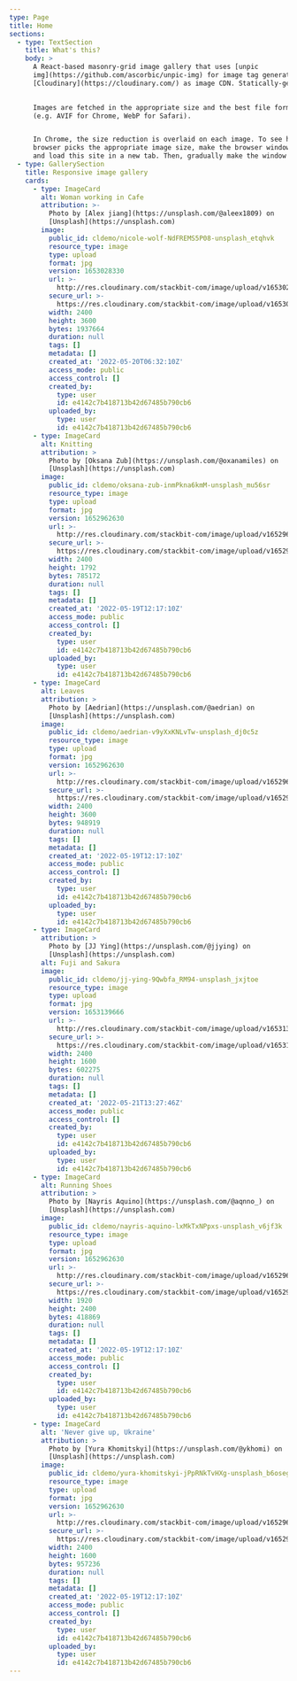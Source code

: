 ```yaml
---
type: Page
title: Home
sections:
  - type: TextSection
    title: What's this?
    body: >
      A React-based masonry-grid image gallery that uses [unpic
      img](https://github.com/ascorbic/unpic-img) for image tag generation and
      [Cloudinary](https://cloudinary.com/) as image CDN. Statically-generated with [Next.js](https://nextjs.org/) and *visually editable* via [Stackbit.](https://www.stackbit.com/)
      

      Images are fetched in the appropriate size and the best file format for your browser
      (e.g. AVIF for Chrome, WebP for Safari).


      In Chrome, the size reduction is overlaid on each image. To see how the
      browser picks the appropriate image size, make the browser window narrow
      and load this site in a new tab. Then, gradually make the window wider.
  - type: GallerySection
    title: Responsive image gallery
    cards:
      - type: ImageCard
        alt: Woman working in Cafe
        attribution: >-
          Photo by [Alex jiang](https://unsplash.com/@aleex1809) on
          [Unsplash](https://unsplash.com)
        image:
          public_id: cldemo/nicole-wolf-NdFREMS5P08-unsplash_etqhvk
          resource_type: image
          type: upload
          format: jpg
          version: 1653028330
          url: >-
            http://res.cloudinary.com/stackbit-com/image/upload/v1653028330/cldemo/nicole-wolf-NdFREMS5P08-unsplash_etqhvk.jpg
          secure_url: >-
            https://res.cloudinary.com/stackbit-com/image/upload/v1653028330/cldemo/nicole-wolf-NdFREMS5P08-unsplash_etqhvk.jpg
          width: 2400
          height: 3600
          bytes: 1937664
          duration: null
          tags: []
          metadata: []
          created_at: '2022-05-20T06:32:10Z'
          access_mode: public
          access_control: []
          created_by:
            type: user
            id: e4142c7b418713b42d67485b790cb6
          uploaded_by:
            type: user
            id: e4142c7b418713b42d67485b790cb6
      - type: ImageCard
        alt: Knitting
        attribution: >
          Photo by [Oksana Zub](https://unsplash.com/@oxanamiles) on
          [Unsplash](https://unsplash.com)
        image:
          public_id: cldemo/oksana-zub-inmPkna6kmM-unsplash_mu56sr
          resource_type: image
          type: upload
          format: jpg
          version: 1652962630
          url: >-
            http://res.cloudinary.com/stackbit-com/image/upload/v1652962630/cldemo/oksana-zub-inmPkna6kmM-unsplash_mu56sr.jpg
          secure_url: >-
            https://res.cloudinary.com/stackbit-com/image/upload/v1652962630/cldemo/oksana-zub-inmPkna6kmM-unsplash_mu56sr.jpg
          width: 2400
          height: 1792
          bytes: 785172
          duration: null
          tags: []
          metadata: []
          created_at: '2022-05-19T12:17:10Z'
          access_mode: public
          access_control: []
          created_by:
            type: user
            id: e4142c7b418713b42d67485b790cb6
          uploaded_by:
            type: user
            id: e4142c7b418713b42d67485b790cb6
      - type: ImageCard
        alt: Leaves
        attribution: >
          Photo by [Aedrian](https://unsplash.com/@aedrian) on
          [Unsplash](https://unsplash.com)
        image:
          public_id: cldemo/aedrian-v9yXxKNLvTw-unsplash_dj0c5z
          resource_type: image
          type: upload
          format: jpg
          version: 1652962630
          url: >-
            http://res.cloudinary.com/stackbit-com/image/upload/v1652962630/cldemo/aedrian-v9yXxKNLvTw-unsplash_dj0c5z.jpg
          secure_url: >-
            https://res.cloudinary.com/stackbit-com/image/upload/v1652962630/cldemo/aedrian-v9yXxKNLvTw-unsplash_dj0c5z.jpg
          width: 2400
          height: 3600
          bytes: 948919
          duration: null
          tags: []
          metadata: []
          created_at: '2022-05-19T12:17:10Z'
          access_mode: public
          access_control: []
          created_by:
            type: user
            id: e4142c7b418713b42d67485b790cb6
          uploaded_by:
            type: user
            id: e4142c7b418713b42d67485b790cb6
      - type: ImageCard
        attribution: >
          Photo by [JJ Ying](https://unsplash.com/@jjying) on
          [Unsplash](https://unsplash.com)
        alt: Fuji and Sakura
        image:
          public_id: cldemo/jj-ying-9Qwbfa_RM94-unsplash_jxjtoe
          resource_type: image
          type: upload
          format: jpg
          version: 1653139666
          url: >-
            http://res.cloudinary.com/stackbit-com/image/upload/v1653139666/cldemo/jj-ying-9Qwbfa_RM94-unsplash_jxjtoe.jpg
          secure_url: >-
            https://res.cloudinary.com/stackbit-com/image/upload/v1653139666/cldemo/jj-ying-9Qwbfa_RM94-unsplash_jxjtoe.jpg
          width: 2400
          height: 1600
          bytes: 602275
          duration: null
          tags: []
          metadata: []
          created_at: '2022-05-21T13:27:46Z'
          access_mode: public
          access_control: []
          created_by:
            type: user
            id: e4142c7b418713b42d67485b790cb6
          uploaded_by:
            type: user
            id: e4142c7b418713b42d67485b790cb6
      - type: ImageCard
        alt: Running Shoes
        attribution: >
          Photo by [Nayris Aquino](https://unsplash.com/@aqnno_) on
          [Unsplash](https://unsplash.com)
        image:
          public_id: cldemo/nayris-aquino-lxMkTxNPpxs-unsplash_v6jf3k
          resource_type: image
          type: upload
          format: jpg
          version: 1652962630
          url: >-
            http://res.cloudinary.com/stackbit-com/image/upload/v1652962630/cldemo/nayris-aquino-lxMkTxNPpxs-unsplash_v6jf3k.jpg
          secure_url: >-
            https://res.cloudinary.com/stackbit-com/image/upload/v1652962630/cldemo/nayris-aquino-lxMkTxNPpxs-unsplash_v6jf3k.jpg
          width: 1920
          height: 2400
          bytes: 418869
          duration: null
          tags: []
          metadata: []
          created_at: '2022-05-19T12:17:10Z'
          access_mode: public
          access_control: []
          created_by:
            type: user
            id: e4142c7b418713b42d67485b790cb6
          uploaded_by:
            type: user
            id: e4142c7b418713b42d67485b790cb6
      - type: ImageCard
        alt: 'Never give up, Ukraine'
        attribution: >
          Photo by [Yura Khomitskyi](https://unsplash.com/@ykhomi) on
          [Unsplash](https://unsplash.com)
        image:
          public_id: cldemo/yura-khomitskyi-jPpRNkTvHXg-unsplash_b6oseg
          resource_type: image
          type: upload
          format: jpg
          version: 1652962630
          url: >-
            http://res.cloudinary.com/stackbit-com/image/upload/v1652962630/cldemo/yura-khomitskyi-jPpRNkTvHXg-unsplash_b6oseg.jpg
          secure_url: >-
            https://res.cloudinary.com/stackbit-com/image/upload/v1652962630/cldemo/yura-khomitskyi-jPpRNkTvHXg-unsplash_b6oseg.jpg
          width: 2400
          height: 1600
          bytes: 957236
          duration: null
          tags: []
          metadata: []
          created_at: '2022-05-19T12:17:10Z'
          access_mode: public
          access_control: []
          created_by:
            type: user
            id: e4142c7b418713b42d67485b790cb6
          uploaded_by:
            type: user
            id: e4142c7b418713b42d67485b790cb6
---
```

